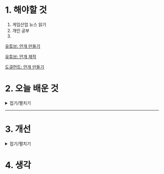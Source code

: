 
# 1. 해야할 것

1. 게임산업 뉴스 읽기 
2. 개인 공부  
3. 

[유튜브: 안개 만들기](https://www.youtube.com/watch?v=KQiTjNValbs)

[유튜브: 안개 제작](https://www.youtube.com/watch?v=ehufU37e454)

[도큐먼트: 안개 만들기](https://dev.epicgames.com/documentation/en-us/unreal-engine/local-fog-volumes-in-unreal-engine)


# 2. 오늘 배운 것

<details>
<summary>접기/펼치기</summary>




</details>

****


# 3. 개선


<details>
<summary>접기/펼치기</summary>


</details>



# 4. 생각


